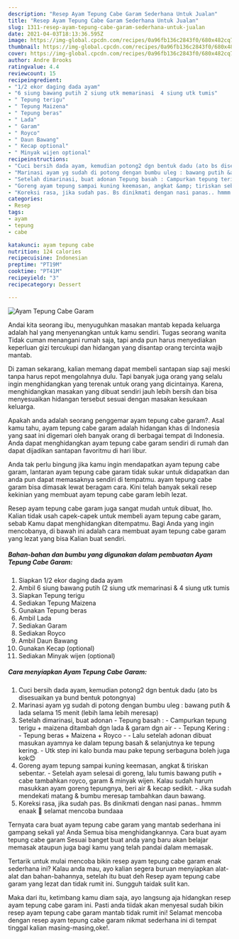 ```yaml
---
description: "Resep Ayam Tepung Cabe Garam Sederhana Untuk Jualan"
title: "Resep Ayam Tepung Cabe Garam Sederhana Untuk Jualan"
slug: 1311-resep-ayam-tepung-cabe-garam-sederhana-untuk-jualan
date: 2021-04-03T18:13:36.595Z
image: https://img-global.cpcdn.com/recipes/0a96fb136c2843f0/680x482cq70/ayam-tepung-cabe-garam-foto-resep-utama.jpg
thumbnail: https://img-global.cpcdn.com/recipes/0a96fb136c2843f0/680x482cq70/ayam-tepung-cabe-garam-foto-resep-utama.jpg
cover: https://img-global.cpcdn.com/recipes/0a96fb136c2843f0/680x482cq70/ayam-tepung-cabe-garam-foto-resep-utama.jpg
author: Andre Brooks
ratingvalue: 4.4
reviewcount: 15
recipeingredient:
- "1/2 ekor daging dada ayam"
- "6 siung bawang putih 2 siung utk memarinasi  4 siung utk tumis"
- " Tepung terigu"
- " Tepung Maizena"
- " Tepung beras"
- " Lada"
- " Garam"
- " Royco"
- " Daun Bawang"
- " Kecap optional"
- " Minyak wijen optional"
recipeinstructions:
- "Cuci bersih dada ayam, kemudian potong2 dgn bentuk dadu (ato bs disesuaikan ya bund bentuk potongnya)"
- "Marinasi ayam yg sudah di potong dengan bumbu uleg : bawang putih &amp; lada selama 15 menit (lebih lama lebih meresap)"
- "Setelah dimarinasi, buat adonan Tepung basah : Campurkan tepung terigu + maizena ditambah dgn lada &amp; garam dgn air  Tepung Kering : Tepung beras + Maizena + Royco  Lalu setelah adonan dibuat masukan ayamnya ke dalam tepung basah &amp; selanjutnya ke tepung kering.  Utk step ini kalo bunda mau pake tepung serbaguna boleh juga kok😊"
- "Goreng ayam tepung sampai kuning keemasan, angkat &amp; tiriskan sebentar.  Setelah ayam selesai di goreng, lalu tumis bawang putih + cabe tambahkan royco, garam &amp; minyak wijen. Kalau sudah harum masukkan ayam goreng tepungnya, beri air &amp; kecap sedikit. Jika sudah mendekati matang &amp; bumbu meresap tambahkan daun bawang."
- "Koreksi rasa, jika sudah pas. Bs dinikmati dengan nasi panas.. hmmm enaak 🤤 selamat mencoba bundaaa"
categories:
- Resep
tags:
- ayam
- tepung
- cabe

katakunci: ayam tepung cabe 
nutrition: 124 calories
recipecuisine: Indonesian
preptime: "PT19M"
cooktime: "PT41M"
recipeyield: "3"
recipecategory: Dessert

---
```



![Ayam Tepung Cabe Garam](https://img-global.cpcdn.com/recipes/0a96fb136c2843f0/680x482cq70/ayam-tepung-cabe-garam-foto-resep-utama.jpg)

Andai kita seorang ibu, menyuguhkan masakan mantab kepada keluarga adalah hal yang menyenangkan untuk kamu sendiri. Tugas seorang  wanita Tidak cuman menangani rumah saja, tapi anda pun harus menyediakan keperluan gizi tercukupi dan hidangan yang disantap orang tercinta wajib mantab.

Di zaman  sekarang, kalian memang dapat membeli santapan siap saji meski tanpa harus repot mengolahnya dulu. Tapi banyak juga orang yang selalu ingin menghidangkan yang terenak untuk orang yang dicintainya. Karena, menghidangkan masakan yang dibuat sendiri jauh lebih bersih dan bisa menyesuaikan hidangan tersebut sesuai dengan masakan kesukaan keluarga. 



Apakah anda adalah seorang penggemar ayam tepung cabe garam?. Asal kamu tahu, ayam tepung cabe garam adalah hidangan khas di Indonesia yang saat ini digemari oleh banyak orang di berbagai tempat di Indonesia. Anda dapat menghidangkan ayam tepung cabe garam sendiri di rumah dan dapat dijadikan santapan favoritmu di hari libur.

Anda tak perlu bingung jika kamu ingin mendapatkan ayam tepung cabe garam, lantaran ayam tepung cabe garam tidak sukar untuk didapatkan dan anda pun dapat memasaknya sendiri di tempatmu. ayam tepung cabe garam bisa dimasak lewat beragam cara. Kini telah banyak sekali resep kekinian yang membuat ayam tepung cabe garam lebih lezat.

Resep ayam tepung cabe garam juga sangat mudah untuk dibuat, lho. Kalian tidak usah capek-capek untuk membeli ayam tepung cabe garam, sebab Kamu dapat menghidangkan ditempatmu. Bagi Anda yang ingin mencobanya, di bawah ini adalah cara membuat ayam tepung cabe garam yang lezat yang bisa Kalian buat sendiri.

<!--inarticleads1-->

##### Bahan-bahan dan bumbu yang digunakan dalam pembuatan Ayam Tepung Cabe Garam:

1. Siapkan 1/2 ekor daging dada ayam
1. Ambil 6 siung bawang putih (2 siung utk memarinasi &amp; 4 siung utk tumis
1. Siapkan  Tepung terigu
1. Sediakan  Tepung Maizena
1. Gunakan  Tepung beras
1. Ambil  Lada
1. Sediakan  Garam
1. Sediakan  Royco
1. Ambil  Daun Bawang
1. Gunakan  Kecap (optional)
1. Sediakan  Minyak wijen (optional)




<!--inarticleads2-->

##### Cara menyiapkan Ayam Tepung Cabe Garam:

1. Cuci bersih dada ayam, kemudian potong2 dgn bentuk dadu (ato bs disesuaikan ya bund bentuk potongnya)
1. Marinasi ayam yg sudah di potong dengan bumbu uleg : bawang putih &amp; lada selama 15 menit (lebih lama lebih meresap)
1. Setelah dimarinasi, buat adonan - Tepung basah : - Campurkan tepung terigu + maizena ditambah dgn lada &amp; garam dgn air -  - Tepung Kering : - Tepung beras + Maizena + Royco -  - Lalu setelah adonan dibuat masukan ayamnya ke dalam tepung basah &amp; selanjutnya ke tepung kering.  - Utk step ini kalo bunda mau pake tepung serbaguna boleh juga kok😊
1. Goreng ayam tepung sampai kuning keemasan, angkat &amp; tiriskan sebentar.  - Setelah ayam selesai di goreng, lalu tumis bawang putih + cabe tambahkan royco, garam &amp; minyak wijen. Kalau sudah harum masukkan ayam goreng tepungnya, beri air &amp; kecap sedikit. - Jika sudah mendekati matang &amp; bumbu meresap tambahkan daun bawang.
1. Koreksi rasa, jika sudah pas. Bs dinikmati dengan nasi panas.. hmmm enaak 🤤 selamat mencoba bundaaa




Ternyata cara buat ayam tepung cabe garam yang mantab sederhana ini gampang sekali ya! Anda Semua bisa menghidangkannya. Cara buat ayam tepung cabe garam Sesuai banget buat anda yang baru akan belajar memasak ataupun juga bagi kamu yang telah pandai dalam memasak.

Tertarik untuk mulai mencoba bikin resep ayam tepung cabe garam enak sederhana ini? Kalau anda mau, ayo kalian segera buruan menyiapkan alat-alat dan bahan-bahannya, setelah itu buat deh Resep ayam tepung cabe garam yang lezat dan tidak rumit ini. Sungguh taidak sulit kan. 

Maka dari itu, ketimbang kamu diam saja, ayo langsung aja hidangkan resep ayam tepung cabe garam ini. Pasti anda tiidak akan menyesal sudah bikin resep ayam tepung cabe garam mantab tidak rumit ini! Selamat mencoba dengan resep ayam tepung cabe garam nikmat sederhana ini di tempat tinggal kalian masing-masing,oke!.

